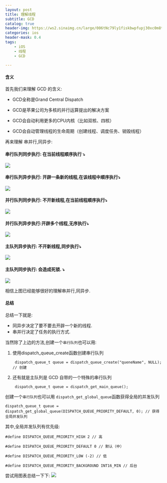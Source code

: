 ```yaml
---
layout: post
title: 理解线程
subtitle: GCD
catalog: true
header-img: https://ws2.sinaimg.cn/large/006tNc79ly1fiskbwpfupj30xc0m8td6.jpg
categories: ios
header-mask: 0.4
tags: 
    - iOS
    - 线程
    - GCD
   
---
```


#### 含义

首先我们来理解 GCD 的含义:

- GCD全称是Grand Central Dispatch

- GCD是苹果公司为多核的并行运算提出的解决方案

- GCD会自动利用更多的CPU内核（比如双核、四核）

- GCD会自动管理线程的生命周期（创建线程、调度任务、销毁线程）

再来理解 串并行,同异步:

#### 串行队列同步执行: 在当前线程顺序执行 ⤵️
![](http://o6ledomfy.bkt.clouddn.com/20170822150339729720943.jpg)
#### 串行队列异步执行: 开辟一条新的线程,在该线程中顺序执行⤵️
![](http://o6ledomfy.bkt.clouddn.com/20170822150339743032748.jpg)
#### 并行队列同步执行: 不开新线程,在当前线程顺序执行⤵️
![](http://o6ledomfy.bkt.clouddn.com/20170822150339755239035.jpg)
#### 并行队列异步执行:开辟多个线程,无序执行⤵️
![](http://o6ledomfy.bkt.clouddn.com/20170822150339770379791.jpg)
#### 主队列异步执行: 不开新线程,同步执行⤵️
![](http://o6ledomfy.bkt.clouddn.com/20170822150339789630387.jpg)
#### 主队列同步执行: 会造成死锁. ⤵️
![](http://o6ledomfy.bkt.clouddn.com/20170822150339794466571.jpg)

相信上图已经能够很好的理解串并行,同异步.
#### 总结
总结一下就是: 

- 同异步决定了要不要去开辟一个新的线程.
- 串并行决定了任务的执行方式.

当然除了上边的方法,创建一个`串行队列`也可以用:
	
1. 使用dispatch_queue_create函数创建串行队列
	
		dispatch_queue_t queue = dispatch_queue_create("queneName", NULL); // 创建
	
2. 还有就是主队列是 GCD 自带的一个特殊的串行队列  

		dispatch_queue_t queue = dispatch_get_main_queue();
	
创建一个`串行队列`也可以用
`dispatch_get_global_queue`函数获得全局的并发队列  
	
	dispatch_queue_t queue = dispatch_get_global_queue(DISPATCH_QUEUE_PRIORITY_DEFAULT, 0); // 获得全局并发队列
其中,全局并发队列有优先级:
 
	#define DISPATCH_QUEUE_PRIORITY_HIGH 2 // 高
 
	#define DISPATCH_QUEUE_PRIORITY_DEFAULT 0 // 默认（中）
 
	#define DISPATCH_QUEUE_PRIORITY_LOW (-2) // 低
 
	#define DISPATCH_QUEUE_PRIORITY_BACKGROUND INT16_MIN // 后台

尝试用图表总结一下下:
![](http://o6ledomfy.bkt.clouddn.com/20170822150339939537875.jpg)



